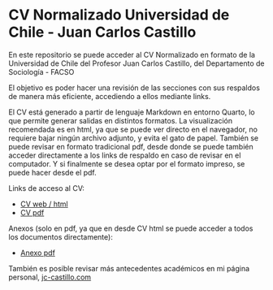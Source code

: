 # CV Normalizado Universidad de Chile - Juan Carlos Castillo

En este repositorio se puede acceder al CV Normalizado en formato de la Universidad de Chile del Profesor Juan Carlos Castillo, del Departamento de Sociología - FACSO

El objetivo es poder hacer una revisión de las secciones con sus respaldos de manera más eficiente, accediendo a ellos mediante links.

El CV está generado a partir de lenguaje Markdown en entorno Quarto, lo que permite generar salidas en distintos formatos. La visualización recomendada es en html, ya que se puede ver directo en el navegador, no requiere bajar ningún archivo adjunto, y evita el gato de papel. También se puede revisar en formato tradicional pdf, desde donde se puede también acceder directamente a los links de respaldo en caso de revisar en el computador. Y si finalmente se desea optar por el formato impreso, se puede hacer desde el pdf.

Links de acceso al CV:

-   [CV web / html](https://juancarloscastillo.github.io/jerarquizacion-uch/jerarquizacion.html)
-   [CV pdf](https://juancarloscastillo.github.io/jerarquizacion-uch/jerarquizacion.pdf)

Anexos (solo en pdf, ya que en desde CV html se puede acceder a todos los documentos directamente):

-   [Anexo pdf](https://juancarloscastillo.github.io/jerarquizacion-uch/anexos.pdf) 

También es posible revisar más antecedentes académicos en mi página personal, [jc-castillo.com](https://jc-castillo.com/)
